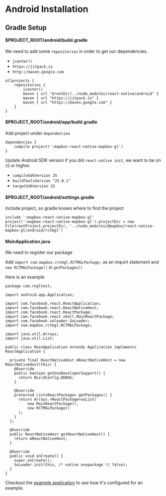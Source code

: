 # Android Installation

## Gradle Setup

#### $PROJECT_ROOT/android/build.gradle

We need to add some `repositories` in order to get our dependencies.

* `jcenter()`
* `https://jitpack.io`
* `http://maven.google.com`

```
allprojects {
    repositories {
        jcenter()
        maven { url "$rootDir/../node_modules/react-native/android" }
        maven { url "https://jitpack.io" }
        maven { url "https://maven.google.com" }
    }
}
```

#### $PROJECT_ROOT/android/app/build.gradle

Add project under `dependencies`

```
dependencies {
    compile project(':mapbox-react-native-mapbox-gl')
}
```

Update Android SDK version if you did `react-native init`, we want to be on `25` or higher.
* `compileSdkVersion 25`
* `buildToolsVersion "25.0.1"`
* `targetSdkVersion 25`

#### $PROJECT_ROOT/android/settings.gradle

Include project, so gradle knows where to find the project

```
include ':mapbox-react-native-mapbox-gl'
project(':mapbox-react-native-mapbox-gl').projectDir = new File(rootProject.projectDir, '../node_modules/@mapbox/react-native-mapbox-gl/android/rctmgl')
```

#### MainApplication.java

We need to register our package

Add `import com.mapbox.rctmgl.RCTMGLPackage;` as an import statement and
`new RCTMGLPackage()` in `getPackages()`

Here is an example
```
package com.rngltest;

import android.app.Application;

import com.facebook.react.ReactApplication;
import com.facebook.react.ReactNativeHost;
import com.facebook.react.ReactPackage;
import com.facebook.react.shell.MainReactPackage;
import com.facebook.soloader.SoLoader;
import com.mapbox.rctmgl.RCTMGLPackage;

import java.util.Arrays;
import java.util.List;

public class MainApplication extends Application implements ReactApplication {

  private final ReactNativeHost mReactNativeHost = new ReactNativeHost(this) {
    @Override
    public boolean getUseDeveloperSupport() {
      return BuildConfig.DEBUG;
    }

    @Override
    protected List<ReactPackage> getPackages() {
      return Arrays.<ReactPackage>asList(
          new MainReactPackage(),
          new RCTMGLPackage()
      );
    }
  };

  @Override
  public ReactNativeHost getReactNativeHost() {
    return mReactNativeHost;
  }

  @Override
  public void onCreate() {
    super.onCreate();
    SoLoader.init(this, /* native exopackage */ false);
  }
}
```
Checkout the [example application](../example/README.md) to see how it's configured for an example.
